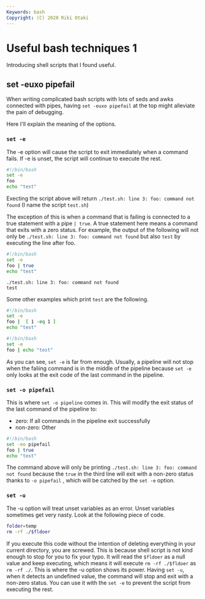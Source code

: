 ```yaml
---
Keywords: bash
Copyright: (C) 2020 Riki Otaki
---
```


# Useful bash techniques 1

Introducing shell scripts that I found useful.

## set -euxo pipefail 

When writing complicated bash scripts with lots of seds and awks connected with pipes, having `set -euxo pipefail` at the top might alleviate the pain of debugging.

Here I'll explain the meaning of the options.

### `set -e`
The -e option will cause the script to exit immediately when a command fails. If -e is unset, the script will continue to execute the rest.
  
```bash
#!/bin/bash
set -e
foo
echo "test"
```
Execting the script above will return `./test.sh: line 3: foo: command not found` (I name the script `test.sh`)

The exception of this is when a command that is failing is connected to a true statement with a pipe `| true`. A true statement here means a command that exits with a zero status.
For example, the output of the following will not only be `./test.sh: line 3: foo: command not found` but also `test` by executing the line after foo. 

```bash
#!/bin/bash
set -e
foo | true
echo "test"
```
```
./test.sh: line 3: foo: command not found
test
```

Some other examples which print `test` are the following.
```bash
#!/bin/bash
set -e
foo |  [ 1 -eq 1 ]
echo "test"
```
```bash
#!/bin/bash
set -e
foo | echo "test"
```

As you can see, `set -e` is far from enough. Usually, a pipeline will not stop when the faliing command is in the middle of the pipeline because `set -e` only looks at the exit code of the last command in the pipeline. 

### `set -o pipefail`
This is where `set -o pipeline` comes in. This will modify the exit status of the last command of the pipeline to:

- zero: If all commands in the pipeline exit successfully
- non-zero: Other

```bash
#!/bin/bash
set -eo pipefail
foo | true
echo "test"
```

The command above will only be printing `./test.sh: line 3: foo: command not found` because the `true` in the third line will exit with a non-zero status thanks to `-o pipefail` , which will be catched by the `set -e` option.

### `set -u`

The -u option will treat unset variables as an error. Unset variables sometimes get very nasty. Look at the following piece of code.

```bash
folder=temp
rm -rf ./$fldoer
```
If you execute this code without the intention of deleting everything in your current directory, you are screwed.
This is because shell script is not kind enough to stop for you to fix your typo. It will read the `$fldoer` as a null value and keep executing, which means it will execute `rm -rf ./$fldoer` as `rm -rf ./`.
This is where the -u option shows its power. Having `set -u`, when it detects an undefined value, the command will stop and exit with a non-zero status. You can use it with the `set -e` to prevent the script from executing the rest.
